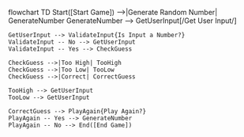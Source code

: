 flowchart TD
    Start([Start Game]) -->|Generate Random Number| GenerateNumber
    GenerateNumber --> GetUserInput[/Get User Input/]
    
    GetUserInput --> ValidateInput{Is Input a Number?}
    ValidateInput -- No --> GetUserInput
    ValidateInput -- Yes --> CheckGuess

    CheckGuess -->|Too High| TooHigh
    CheckGuess -->|Too Low| TooLow
    CheckGuess -->|Correct| CorrectGuess

    TooHigh --> GetUserInput
    TooLow --> GetUserInput

    CorrectGuess --> PlayAgain{Play Again?}
    PlayAgain -- Yes --> GenerateNumber
    PlayAgain -- No --> End([End Game])

